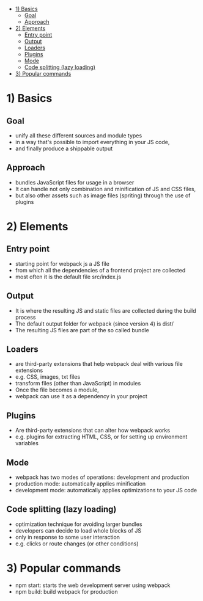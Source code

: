 - [1) Basics](#1-basics)
  - [Goal](#goal)
  - [Approach](#approach)
- [2) Elements](#2-elements)
  - [Entry point](#entry-point)
  - [Output](#output)
  - [Loaders](#loaders)
  - [Plugins](#plugins)
  - [Mode](#mode)
  - [Code splitting (lazy loading)](#code-splitting-lazy-loading)
- [3) Popular commands](#3-popular-commands)

# 1) Basics

## Goal

- unify all these different sources and module types
- in a way that's possible to import everything in your JS code,
- and finally produce a shippable output

## Approach

- bundles JavaScript files for usage in a browser
- It can handle not only combination and minification of JS and CSS files,
- but also other assets such as image files (spriting) through the use of plugins

# 2) Elements

## Entry point

- starting point for webpack js a JS file
- from which all the dependencies of a frontend project are collected
- most often it is the default file src/index.js

## Output

- It is where the resulting JS and static files are collected during the build process
- The default output folder for webpack (since version 4) is dist/
- The resulting JS files are part of the so called bundle

## Loaders

- are third-party extensions that help webpack deal with various file extensions
- e.g. CSS, images, txt files
- transform files (other than JavaScript) in modules
- Once the file becomes a module,
- webpack can use it as a dependency in your project

## Plugins

- Are third-party extensions that can alter how webpack works
- e.g. plugins for extracting HTML, CSS, or for setting up environment variables

## Mode

- webpack has two modes of operations: development and production
- production mode: automatically applies minification
- development mode: automatically applies optimizations to your JS code

## Code splitting (lazy loading)

- optimization technique for avoiding larger bundles
- developers can decide to load whole blocks of JS
- only in response to some user interaction
- e.g. clicks or route changes (or other conditions)

# 3) Popular commands

- npm start: starts the web development server using webpack
- npm build: build webpack for production
